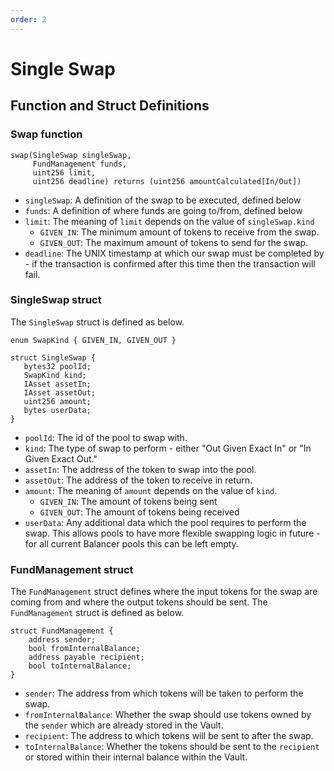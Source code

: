 ```yaml
---
order: 2
---
```


# Single Swap

## Function and Struct Definitions

### Swap function

```solidity
swap(SingleSwap singleSwap,
     FundManagement funds,
     uint256 limit,
     uint256 deadline) returns (uint256 amountCalculated[In/Out])
```

- `singleSwap`: A definition of the swap to be executed, defined below
- `funds`: A definition of where funds are going to/from, defined below
- `limit`: The meaning of `limit` depends on the value of `singleSwap.kind`
  - `GIVEN_IN`: The minimum amount of tokens to receive from the swap.
  - `GIVEN_OUT`: The maximum amount of tokens to send for the swap.
- `deadline`: The UNIX timestamp at which our swap must be completed by - if the transaction is confirmed after this time then the transaction will fail.

### SingleSwap struct

The `SingleSwap` struct is defined as below.

```solidity
enum SwapKind { GIVEN_IN, GIVEN_OUT }

struct SingleSwap {
   bytes32 poolId;
   SwapKind kind;
   IAsset assetIn;
   IAsset assetOut;
   uint256 amount;
   bytes userData;
}
```

- `poolId`: The id of the pool to swap with.
- `kind`: The type of swap to perform - either "Out Given Exact In" or "In Given Exact Out."
- `assetIn`: The address of the token to swap into the pool.
- `assetOut`: The address of the token to receive in return.
- `amount`: The meaning of `amount` depends on the value of `kind`.
  - `GIVEN_IN`: The amount of tokens being sent
  - `GIVEN_OUT`: The amount of tokens being received
- `userData`: Any additional data which the pool requires to perform the swap. This allows pools to have more flexible swapping logic in future - for all current Balancer pools this can be left empty.

### FundManagement struct

The `FundManagement` struct defines where the input tokens for the swap are coming from and where the output tokens should be sent. The `FundManagement` struct is defined as below.

```solidity
struct FundManagement {
    address sender;
    bool fromInternalBalance;
    address payable recipient;
    bool toInternalBalance;
}
```

- `sender`: The address from which tokens will be taken to perform the swap.
- `fromInternalBalance`: Whether the swap should use tokens owned by the `sender` which are already stored in the Vault.
- `recipient`: The address to which tokens will be sent to after the swap.
- `toInternalBalance`: Whether the tokens should be sent to the `recipient` or stored within their internal balance within the Vault.
